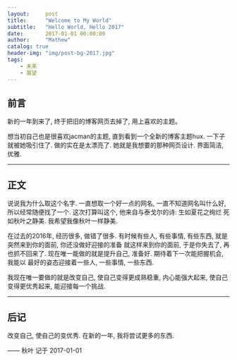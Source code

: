 ```yaml
---
layout:     post
title:      "Welcome to My World"
subtitle:   "Hello World, Hello 2017"
date:       2017-01-01 00:00:00
author:     "Mathew"
catalog: true
header-img: "img/post-bg-2017.jpg"
tags:
    - 未来
    - 展望
---
```


## 前言

新的一年到来了, 终于把旧的博客网页去掉了, 用上喜欢的主题。

想当初自己也是很喜欢jacman的主题, 直到看到一个全新的博客主题hux. 一下子就被她吸引住了. 做的实在是太漂亮了.
她就是我想要的那种网页设计. 界面简洁, 优雅.  


---

## 正文
说说我为什么取这个名字. 一直想取一个好一点的网名, 一直不知道网名叫什么好, 所以经常随便找了一个. 这次打算叫这个, 他来自与泰戈尔的诗: 生如夏花之绚烂 死如秋叶之静美.
我希望我像秋叶一样静美.

在过去的2016年, 经历很多, 做错了很多. 有时候有些人, 有些事情, 有些东西, 就是突然来到你的面前, 你还没做好迎接的准备
就这样来到你的面前, 于是你失去了, 再也抓不回来了. 现在唯一能做的就是提升自己, 准备好. 期待着下一次能把握机会, 我能以
最好的姿态迎接着一些人, 一些事情, 一些东西.

我现在唯一要做的就是改变自己, 使自己变得更成熟稳重, 内心能强大起来, 使自己变得更优秀起来, 能迎接每一个挑战.

---

## 后记

改变自己, 使自己的变优秀.
在新的一年, 我将尝试更多的东西.

—— 秋叶 记于 2017-01-01
